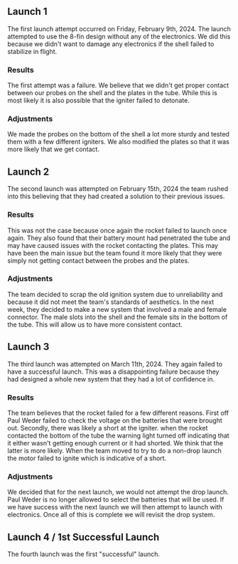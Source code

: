 ## Launch 1

The first launch attempt occurred on Friday, February 9th, 2024. The launch attempted to use the 8-fin design without any of the electronics. We did this because we didn't want to damage any electronics if the shell failed to stabilize in flight. 

### Results

The first attempt was a failure. We believe that we didn't get proper contact between our probes on the shell and the plates in the tube. While this is most likely it is also possible that the igniter failed to detonate. 

### Adjustments

We made the probes on the bottom of the shell a lot more sturdy and tested them with a few different igniters. We also modified the plates so that it was more likely that we get contact.

## Launch 2 

The second launch was attempted on February 15th, 2024 the team rushed into this believing that they had created a solution to their previous issues.



### Results
 This was not the case because once again the rocket failed to launch once again. They also found that their battery mount had penetrated the tube and may have caused issues with the rocket contacting the plates. This may have been the main issue but the team found it more likely that they were simply not getting contact between the probes and the plates.



### Adjustments

The team decided to scrap the old ignition system due to unreliability and because it did not meet the team's standards of aesthetics. In the next week, they decided to make a new system that involved a male and female connector. The male slots into the shell and the female sits in the bottom of the tube. This will allow us to have more consistent contact.

## Launch 3

The third launch was attempted on March 11th, 2024. They again failed to have a successful launch. This was a disappointing failure because they had designed a whole new system that they had a lot of confidence in.

### Results

The team believes that the rocket failed for a few different reasons. First off Paul Weder failed to check the voltage on the batteries that were brought out. Secondly, there was likely a short at the igniter. when the rocket contacted the bottom of the tube the warning light turned off indicating that it either wasn't getting enough current or it had shorted. We think that the latter is more likely. When the team moved to try to do a non-drop launch the motor failed to ignite which is indicative of a short.

### Adjustments

We decided that for the next launch, we would not attempt the drop launch. Paul Weder is no longer allowed to select the batteries that will be used. If we have success with the next launch we will then attempt to launch with electronics. Once all of this is complete we will revisit the drop system.


## Launch 4 / 1st Successful Launch

The fourth launch was the first "successful" launch. 

